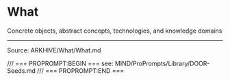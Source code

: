 # What

Concrete objects, abstract concepts, technologies, and knowledge domains

---
Source: ARKHIVE/What/What.md

/// === PROPROMPT:BEGIN ===
see: MIND/ProPrompts/Library/DOOR-Seeds.md
/// === PROPROMPT:END ===

